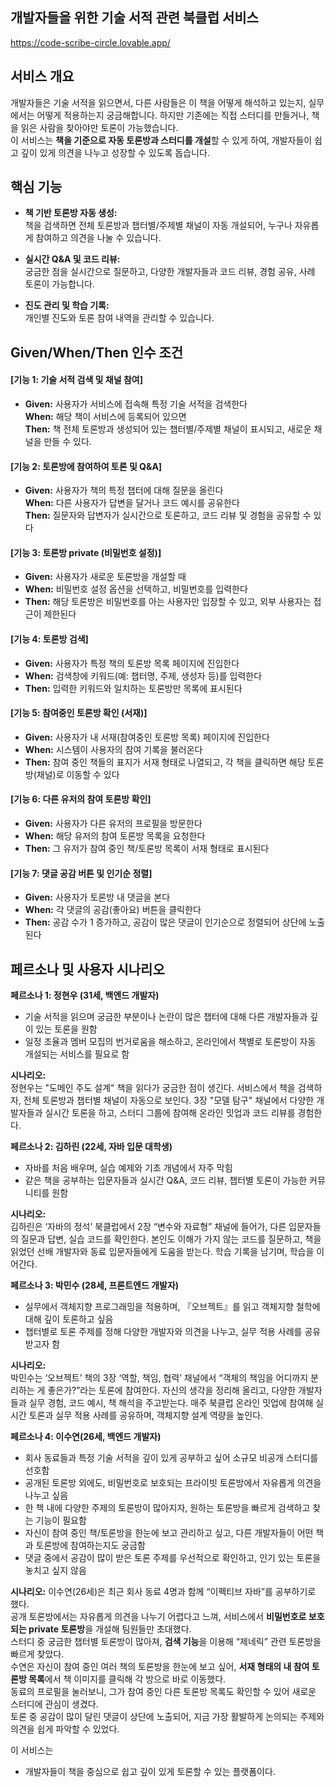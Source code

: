 ## 개발자들을 위한 기술 서적 관련 북클럽 서비스
https://code-scribe-circle.lovable.app/

## 서비스 개요

개발자들은 기술 서적을 읽으면서, 다른 사람들은 이 책을 어떻게 해석하고 있는지, 실무에서는 어떻게 적용하는지 궁금해합니다. 하지만 기존에는 직접 스터디를 만들거나, 책을 읽은 사람을 찾아야만 토론이 가능했습니다.  
이 서비스는 **책을 기준으로 자동 토론방과 스터디를 개설**할 수 있게 하여, 개발자들이 쉽고 깊이 있게 의견을 나누고 성장할 수 있도록 돕습니다.

## 핵심 기능

- **책 기반 토론방 자동 생성:**  
    책을 검색하면 전체 토론방과 챕터별/주제별 채널이 자동 개설되어, 누구나 자유롭게 참여하고 의견을 나눌 수 있습니다.
    
- **실시간 Q&A 및 코드 리뷰:**  
    궁금한 점을 실시간으로 질문하고, 다양한 개발자들과 코드 리뷰, 경험 공유, 사례 토론이 가능합니다.
    
- **진도 관리 및 학습 기록:**  
    개인별 진도와 토론 참여 내역을 관리할 수 있습니다.

## Given/When/Then 인수 조건

#### [기능 1: 기술 서적 검색 및 채널 참여]
- **Given:** 사용자가 서비스에 접속해 특정 기술 서적을 검색한다  
    **When:** 해당 책이 서비스에 등록되어 있으면  
    **Then:** 책 전체 토론방과 생성되어 있는 챕터별/주제별 채널이 표시되고, 새로운 채널을 만들 수 있다.

#### [기능 2: 토론방에 참여하여 토론 및 Q&A]
- **Given:** 사용자가 책의 특정 챕터에 대해 질문을 올린다  
    **When:** 다른 사용자가 답변을 달거나 코드 예시를 공유한다  
    **Then:** 질문자와 답변자가 실시간으로 토론하고, 코드 리뷰 및 경험을 공유할 수 있다

#### [기능 3: 토론방 private (비밀번호 설정)]
- **Given:** 사용자가 새로운 토론방을 개설할 때
- **When:** 비밀번호 설정 옵션을 선택하고, 비밀번호를 입력한다
- **Then:** 해당 토론방은 비밀번호를 아는 사용자만 입장할 수 있고, 외부 사용자는 접근이 제한된다

#### [기능 4: 토론방 검색]
- **Given:** 사용자가 특정 책의 토론방 목록 페이지에 진입한다
- **When:** 검색창에 키워드(예: 챕터명, 주제, 생성자 등)를 입력한다
- **Then:** 입력한 키워드와 일치하는 토론방만 목록에 표시된다

#### [기능 5: 참여중인 토론방 확인 (서재)]
- **Given:** 사용자가 내 서재(참여중인 토론방 목록) 페이지에 진입한다
- **When:** 시스템이 사용자의 참여 기록을 불러온다
- **Then:** 참여 중인 책들의 표지가 서재 형태로 나열되고, 각 책을 클릭하면 해당 토론방(채널)로 이동할 수 있다

#### [기능 6: 다른 유저의 참여 토론방 확인]
- **Given:** 사용자가 다른 유저의 프로필을 방문한다
- **When:** 해당 유저의 참여 토론방 목록을 요청한다
- **Then:** 그 유저가 참여 중인 책/토론방 목록이 서재 형태로 표시된다

#### [기능 7: 댓글 공감 버튼 및 인기순 정렬]
- **Given:** 사용자가 토론방 내 댓글을 본다
- **When:** 각 댓글의 공감(좋아요) 버튼을 클릭한다
- **Then:** 공감 수가 1 증가하고, 공감이 많은 댓글이 인기순으로 정렬되어 상단에 노출된다

## 페르소나 및 사용자 시나리오

**페르소나 1: 정현우 (31세, 백엔드 개발자)**

- 기술 서적을 읽으며 궁금한 부분이나 논란이 많은 챕터에 대해 다른 개발자들과 깊이 있는 토론을 원함
- 일정 조율과 멤버 모집의 번거로움을 해소하고, 온라인에서 책별로 토론방이 자동 개설되는 서비스를 필요로 함

**시나리오:**  
정현우는 "도메인 주도 설계" 책을 읽다가 궁금한 점이 생긴다. 서비스에서 책을 검색하자, 전체 토론방과 챕터별 채널이 자동으로 보인다. 3장 "모델 탐구" 채널에서 다양한 개발자들과 실시간 토론을 하고, 스터디 그룹에 참여해 온라인 밋업과 코드 리뷰를 경험한다.

**페르소나 2: 김하린 (22세, 자바 입문 대학생)**

- 자바를 처음 배우며, 실습 예제와 기초 개념에서 자주 막힘
- 같은 책을 공부하는 입문자들과 실시간 Q&A, 코드 리뷰, 챕터별 토론이 가능한 커뮤니티를 원함

**시나리오:**  
김하린은 ‘자바의 정석’ 북클럽에서 2장 “변수와 자료형” 채널에 들어가, 다른 입문자들의 질문과 답변, 실습 코드를 확인한다. 본인도 이해가 가지 않는 코드를 질문하고, 책을 읽었던 선배 개발자와 동료 입문자들에게 도움을 받는다. 학습 기록을 남기며, 학습을 이어간다.

**페르소나 3: 박민수 (28세, 프론트엔드 개발자)**

- 실무에서 객체지향 프로그래밍을 적용하며, 『오브젝트』를 읽고 객체지향 철학에 대해 깊이 토론하고 싶음
- 챕터별로 토론 주제를 정해 다양한 개발자와 의견을 나누고, 실무 적용 사례를 공유받고자 함

**시나리오:**  
박민수는 ‘오브젝트’ 책의 3장 ‘역할, 책임, 협력’ 채널에서 “객체의 책임을 어디까지 분리하는 게 좋은가?”라는 토론에 참여한다. 자신의 생각을 정리해 올리고, 다양한 개발자들과 실무 경험, 코드 예시, 책 해석을 주고받는다. 매주 북클럽 온라인 밋업에 참여해 실시간 토론과 실무 적용 사례를 공유하며, 객체지향 설계 역량을 높인다.

**페르소나 4: 이수연(26세, 백엔드 개발자)**

- 회사 동료들과 특정 기술 서적을 깊이 있게 공부하고 싶어 소규모 비공개 스터디를 선호함
- 공개된 토론방 외에도, 비밀번호로 보호되는 프라이빗 토론방에서 자유롭게 의견을 나누고 싶음
- 한 책 내에 다양한 주제의 토론방이 많아지자, 원하는 토론방을 빠르게 검색하고 찾는 기능이 필요함
- 자신이 참여 중인 책/토론방을 한눈에 보고 관리하고 싶고, 다른 개발자들이 어떤 책과 토론방에 참여하는지도 궁금함
- 댓글 중에서 공감이 많이 받은 토론 주제를 우선적으로 확인하고, 인기 있는 토론을 놓치고 싶지 않음

**시나리오:**
이수연(26세)은 최근 회사 동료 4명과 함께 “이펙티브 자바”를 공부하기로 했다.  
공개 토론방에서는 자유롭게 의견을 나누기 어렵다고 느껴, 서비스에서 **비밀번호로 보호되는 private 토론방**을 개설해 팀원들만 초대했다.  
스터디 중 궁금한 챕터별 토론방이 많아져, **검색 기능**을 이용해 “제네릭” 관련 토론방을 빠르게 찾았다.  
수연은 자신이 참여 중인 여러 책의 토론방을 한눈에 보고 싶어, **서재 형태의 내 참여 토론방 목록**에서 책 이미지를 클릭해 각 방으로 바로 이동했다.  
동료의 프로필을 눌러보니, 그가 참여 중인 다른 토론방 목록도 확인할 수 있어 새로운 스터디에 관심이 생겼다.  
토론 중 공감이 많이 달린 댓글이 상단에 노출되어, 지금 가장 활발하게 논의되는 주제와 의견을 쉽게 파악할 수 있었다.


이 서비스는
- 개발자들이 책을 중심으로 쉽고 깊이 있게 토론할 수 있는 플랫폼이다.
